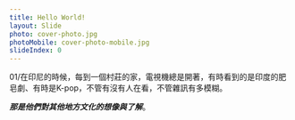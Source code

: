 ```yaml
---
title: Hello World!
layout: Slide
photo: cover-photo.jpg
photoMobile: cover-photo-mobile.jpg
slideIndex: 0
---
```


01/在印尼的時候，每到一個村莊的家，電視機總是開著，有時看到的是印度的肥皂劇、有時是K-pop，不管有沒有人在看，不管雜訊有多模糊。

***那是他們對其他地方文化的想像與了解***。
